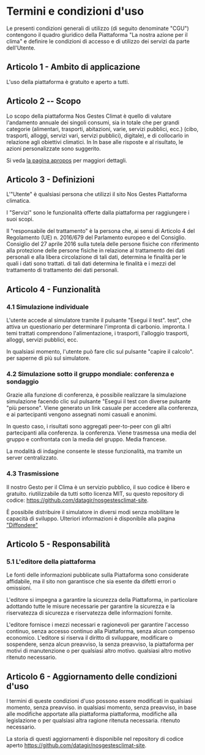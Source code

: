 # Termini e condizioni d'uso

Le presenti condizioni generali di utilizzo (di seguito denominate "CGU") contengono
il quadro giuridico della Piattaforma "La nostra azione per il clima" e definire
le condizioni di accesso e di utilizzo dei servizi da parte dell'Utente.

## Articolo 1 - Ambito di applicazione

L'uso della piattaforma è gratuito e aperto a tutti.

## Articolo 2 -- Scopo

Lo scopo della piattaforma Nos Gestes Climat è quello di valutare l'andamento annuale dei singoli
consumi, sia in totale che per grandi categorie (alimentari, trasporti, abitazioni, varie, servizi pubblici, ecc.)
(cibo, trasporti, alloggi, servizi vari, servizi pubblici),
digitale), e di collocarlo in relazione agli obiettivi climatici. In
In base alle risposte e al risultato, le azioni personalizzate sono
suggerito.

Si veda [la pagina apropos](/apropos) per maggiori dettagli.

## Articolo 3 - Definizioni

L'"Utente" è qualsiasi persona che utilizzi il sito Nos Gestes
Piattaforma climatica.

I "Servizi" sono le funzionalità offerte dalla piattaforma
per raggiungere i suoi scopi.

Il "responsabile del trattamento" è la persona che, ai sensi di
Articolo 4 del Regolamento (UE) n. 2016/679 del Parlamento europeo e del Consiglio.
Consiglio del 27 aprile 2016 sulla tutela delle persone fisiche con riferimento alla
protezione delle persone fisiche in relazione al trattamento dei dati personali e alla libera circolazione di tali dati, determina le finalità per le quali i dati sono trattati.
di tali dati determina le finalità e i mezzi del trattamento di
trattamento dei dati personali.

## Articolo 4 - Funzionalità

### 4.1 Simulazione individuale

L'utente accede al simulatore tramite il pulsante "Esegui il test".
test", che attiva un questionario per determinare l'impronta di carbonio.
impronta. I temi trattati comprendono l'alimentazione, i trasporti, l'alloggio
trasporti, alloggi, servizi pubblici, ecc.

In qualsiasi momento, l'utente può fare clic sul pulsante "capire il calcolo".
per saperne di più sul simulatore.

### 4.2 Simulazione sotto il gruppo mondiale: conferenza e sondaggio

Grazie alla funzione di conferenza, è possibile realizzare la simulazione
simulazione facendo clic sul pulsante "Esegui il test con diverse
pulsante "più persone". Viene generato un link casuale per accedere alla conferenza,
e ai partecipanti vengono assegnati nomi casuali e anonimi.

In questo caso, i risultati sono aggregati peer-to-peer con gli altri partecipanti alla conferenza.
la conferenza. Viene trasmessa una media del gruppo e confrontata con la media del gruppo.
Media francese.

La modalità di indagine consente le stesse funzionalità, ma tramite un server centralizzato.

### 4.3 Trasmissione

Il nostro Gesto per il Clima è un servizio pubblico, il suo codice è libero e gratuito.
riutilizzabile da tutti sotto licenza MIT, su questo repository di codice: https://github.com/datagir/nosgestesclimat-site.

È possibile distribuire il simulatore in diversi modi
senza mobilitare le capacità di sviluppo. Ulteriori informazioni
è disponibile alla pagina
["Diffondere"](https://nosgestesclimat.fr/diffuser)

## Articolo 5 - Responsabilità

### 5.1 L'editore della piattaforma

Le fonti delle informazioni pubblicate sulla Piattaforma sono considerate
affidabile, ma il sito non garantisce che sia esente da difetti
errori o omissioni.

L'editore si impegna a garantire la sicurezza della Piattaforma, in particolare
adottando tutte le misure necessarie per garantire la sicurezza e la riservatezza di
sicurezza e riservatezza delle informazioni fornite.

L'editore fornisce i mezzi necessari e ragionevoli per garantire l'accesso continuo, senza
accesso continuo alla Piattaforma, senza alcun compenso economico. L'editore
si riserva il diritto di sviluppare, modificare o sospendere, senza alcun preavviso, la
senza preavviso, la piattaforma per motivi di manutenzione o per qualsiasi altro motivo.
qualsiasi altro motivo ritenuto necessario.

## Articolo 6 - Aggiornamento delle condizioni d'uso

I termini di queste condizioni d'uso possono essere modificati in qualsiasi momento, senza preavviso.
in qualsiasi momento, senza preavviso, in base alle modifiche apportate alla piattaforma
piattaforma, modifiche alla legislazione o per qualsiasi altra ragione ritenuta necessaria.
ritenuto necessario.

La storia di questi aggiornamenti è disponibile nel repository di codice aperto https://github.com/datagir/nosgestesclimat-site.
